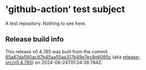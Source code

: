 # 'github-action' test subject

A test repository. Nothing to see here.


## Release build info

This release v0.4.785 was built from the commit [65a87da590ac87b45aa55aa317b49e7ec8e6095c](https://github.com/kattecon/gh-release-test-ga/tree/65a87da590ac87b45aa55aa317b49e7ec8e6095c) (aka [release-src/v0.4.785](https://github.com/kattecon/gh-release-test-ga/tree/release-src/v0.4.785)) on 2024-08-24T01:24:39.784Z.
        